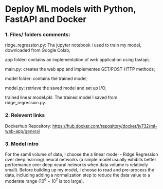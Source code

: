# Deploy ML models with Python, FastAPI and Docker
### 1. Files/ folders comments:

ridge_regression.py: The jupyter notebook I used to train my model, downloaded from Google Colab;

app folder: contains an implementation of web application using fastapi;

main.py: creates the web app and implementes GET/POST HTTP methods;

model folder: contains the trained model;

model.py: retrieve the saved model and set up I/O;

trained linear model.pkl: The trained model I saved from ridge_regression.py.

### 2. Relevent links

Dockerhub Repository: https://hub.docker.com/repository/docker/jy732/ml-web-app/general

### 3. Model intro

For the samll volume of data, I choose the a linear model - Ridge Regression over deep learning/ neural networks (a simple model usually exhibits better performance over deep neural networks when data volume is relatively small). Before building up my model, I choose to read and pre-process the data, including adding a normalization step to reduce the data value to a moderate range ($10^6-10^7$ is too large).
